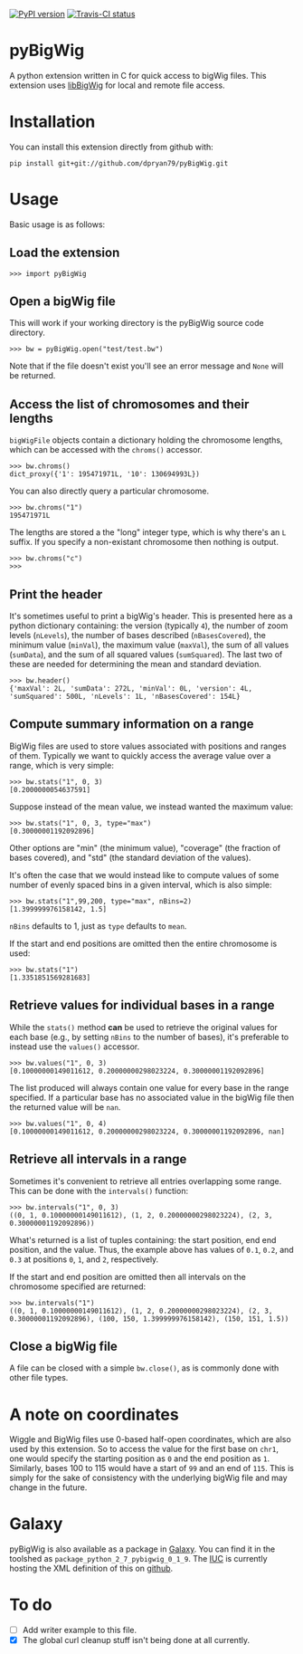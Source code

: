 [![PyPI version](https://badge.fury.io/py/pyBigWig.svg)](https://badge.fury.io/py/pyBigWig) [![Travis-CI status](https://travis-ci.org/dpryan79/pyBigWig.svg?branch=WriterIntegration)](https://travis-ci.org/dpryan79/pyBigWig.svg?branch=master)

# pyBigWig
A python extension written in C for quick access to bigWig files. This extension uses [libBigWig](https://github.com/dpryan79/libBigWig) for local and remote file access.

# Installation
You can install this extension directly from github with:

    pip install git+git://github.com/dpryan79/pyBigWig.git

# Usage
Basic usage is as follows:

## Load the extension

    >>> import pyBigWig

## Open a bigWig file

This will work if your working directory is the pyBigWig source code directory.

    >>> bw = pyBigWig.open("test/test.bw")

Note that if the file doesn't exist you'll see an error message and `None` will be returned.

## Access the list of chromosomes and their lengths

`bigWigFile` objects contain a dictionary holding the chromosome lengths, which can be accessed with the `chroms()` accessor.

    >>> bw.chroms()
    dict_proxy({'1': 195471971L, '10': 130694993L})

You can also directly query a particular chromosome.

    >>> bw.chroms("1")
    195471971L

The lengths are stored a the "long" integer type, which is why there's an `L` suffix. If you specify a non-existant chromosome then nothing is output.

    >>> bw.chroms("c")
    >>> 

## Print the header

It's sometimes useful to print a bigWig's header. This is presented here as a python dictionary containing: the version (typically `4`), the number of zoom levels (`nLevels`), the number of bases described (`nBasesCovered`), the minimum value (`minVal`), the maximum value (`maxVal`), the sum of all values (`sumData`), and the sum of all squared values (`sumSquared`). The last two of these are needed for determining the mean and standard deviation.

    >>> bw.header()
    {'maxVal': 2L, 'sumData': 272L, 'minVal': 0L, 'version': 4L, 'sumSquared': 500L, 'nLevels': 1L, 'nBasesCovered': 154L}

## Compute summary information on a range

BigWig files are used to store values associated with positions and ranges of them. Typically we want to quickly access the average value over a range, which is very simple:

    >>> bw.stats("1", 0, 3)
    [0.2000000054637591]

Suppose instead of the mean value, we instead wanted the maximum value:

    >>> bw.stats("1", 0, 3, type="max")
    [0.30000001192092896]

Other options are "min" (the minimum value), "coverage" (the fraction of bases covered), and "std" (the standard deviation of the values).

It's often the case that we would instead like to compute values of some number of evenly spaced bins in a given interval, which is also simple:

    >>> bw.stats("1",99,200, type="max", nBins=2)
    [1.399999976158142, 1.5]

`nBins` defaults to 1, just as `type` defaults to `mean`.

If the start and end positions are omitted then the entire chromosome is used:

    >>> bw.stats("1")
    [1.3351851569281683]

## Retrieve values for individual bases in a range

While the `stats()` method **can** be used to retrieve the original values for each base (e.g., by setting `nBins` to the number of bases), it's preferable to instead use the `values()` accessor.

    >>> bw.values("1", 0, 3)
    [0.10000000149011612, 0.20000000298023224, 0.30000001192092896]

The list produced will always contain one value for every base in the range specified. If a particular base has no associated value in the bigWig file then the returned value will be `nan`.

    >>> bw.values("1", 0, 4)
    [0.10000000149011612, 0.20000000298023224, 0.30000001192092896, nan]

## Retrieve all intervals in a range

Sometimes it's convenient to retrieve all entries overlapping some range. This can be done with the `intervals()` function:

    >>> bw.intervals("1", 0, 3)
    ((0, 1, 0.10000000149011612), (1, 2, 0.20000000298023224), (2, 3, 0.30000001192092896))

What's returned is a list of tuples containing: the start position, end end position, and the value. Thus, the example above has values of `0.1`, `0.2`, and `0.3` at positions `0`, `1`, and `2`, respectively.

If the start and end position are omitted then all intervals on the chromosome specified are returned:

    >>> bw.intervals("1")
    ((0, 1, 0.10000000149011612), (1, 2, 0.20000000298023224), (2, 3, 0.30000001192092896), (100, 150, 1.399999976158142), (150, 151, 1.5))

## Close a bigWig file

A file can be closed with a simple `bw.close()`, as is commonly done with other file types.

# A note on coordinates

Wiggle and BigWig files use 0-based half-open coordinates, which are also used by this extension. So to access the value for the first base on `chr1`, one would specify the starting position as `0` and the end position as `1`. Similarly, bases 100 to 115 would have a start of `99` and an end of `115`. This is simply for the sake of consistency with the underlying bigWig file and may change in the future.

# Galaxy

pyBigWig is also available as a package in [Galaxy](http://www.usegalaxy.org). You can find it in the toolshed as `package_python_2_7_pybigwig_0_1_9`. The [IUC](https://wiki.galaxyproject.org/IUC) is currently hosting the XML definition of this on [github](https://github.com/galaxyproject/tools-iuc/tree/master/packages/package_python_2_7_10_pybigwig_0_1_9).

# To do

 - [ ] Add writer example to this file.
 - [X] The global curl cleanup stuff isn't being done at all currently.
